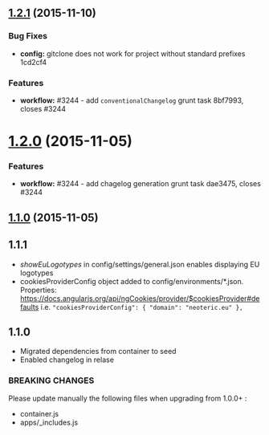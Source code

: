 <a name="1.2.1"></a>
## [1.2.1](//compare/v1.1.1...v1.2.1) (2015-11-10)


### Bug Fixes

* **config:** gitclone does not work for project without standard prefixes 1cd2cf4

### Features

* **workflow:** #3244 - add `conventionalChangelog` grunt task 8bf7993, closes #3244


<a name="1.2.0"></a>
# [1.2.0](//compare/v1.1.1...v1.2.0) (2015-11-05)


### Features

* **workflow:** #3244 - add chagelog generation grunt task dae3475, closes #3244

<a name="1.1.0"></a>
## [1.1.0](//compare/v1.1.1...v1.1.1) (2015-11-05)



## 1.1.1 
- *showEuLogotypes* in config/settings/general.json enables displaying EU logotypes
- cookiesProviderConfig object added to config/environments/*.json. 
  Properties: https://docs.angularjs.org/api/ngCookies/provider/$cookiesProvider#defaults
  i.e. 
  `
  	"cookiesProviderConfig": {
  		"domain": "neoteric.eu"
  	},
  `

## 1.1.0
- Migrated dependencies from container to seed
- Enabled changelog in relase

### BREAKING CHANGES
Please update manually the following files when upgrading from 1.0.0+ :

- container.js
- apps/_includes.js 
